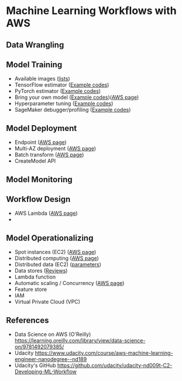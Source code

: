 # Machine Learning Workflows with AWS


## Data Wrangling

## Model Training

- Available images ([lists](https://github.com/aws/deep-learning-containers/blob/master/available_images.md))
- TensorFlow estimator ([Example codes](https://github.com/aws/amazon-sagemaker-examples/tree/main/frameworks/tensorflow))
- PyTorch estimator ([Example codes](https://github.com/aws/amazon-sagemaker-examples/tree/main/frameworks/pytorch))
- Bring your own model ([Example codes](https://github.com/aws/amazon-sagemaker-examples/tree/main/advanced_functionality))([AWS page](https://aws.amazon.com/blogs/machine-learning/bring-your-own-model-with-amazon-sagemaker-script-mode/))
- Hyperparameter tuning ([Example codes](https://github.com/aws/amazon-sagemaker-examples/tree/main/hyperparameter_tuning))
- SageMaker debugger/profiling ([Example codes](https://github.com/aws/amazon-sagemaker-examples/tree/main/sagemaker-debugger))

## Model Deployment

- Endpoint ([AWS page](https://docs.aws.amazon.com/sagemaker/latest/dg/deploy-model.html))
- Multi-AZ deployment ([AWS page](https://aws.amazon.com/blogs/database/amazon-rds-under-the-hood-multi-az/))
- Batch transform ([AWS page](https://docs.aws.amazon.com/sagemaker/latest/dg/batch-transform.html))
- CreateModel API

## Model Monitoring

## Workflow Design

- AWS Lambda ([AWS page](https://docs.aws.amazon.com/lambda/latest/dg/welcome.html))
- 

## Model Operationalizing

- Spot instances (EC2) ([AWS page](https://docs.aws.amazon.com/AWSEC2/latest/UserGuide/using-spot-instances.html))
- Distributed computing ([AWS page](https://docs.aws.amazon.com/sagemaker/latest/dg/distributed-training.html))
- Distributed data (EC2) ([parameters](https://docs.aws.amazon.com/cdk/api/v1/python/aws_cdk.aws_stepfunctions_tasks/S3DataDistributionType.html))
- Data stores ([Reviews](https://www.missioncloud.com/blog/resource-amazon-ebs-vs-efs-vs-s3-picking-the-best-aws-storage-option-for-your-business))
- Lambda function
- Automatic scaling / Concurrency ([AWS page](https://docs.aws.amazon.com/lambda/latest/operatorguide/scaling-concurrency.html))
- Feature store
- IAM
- Virtual Private Cloud (VPC)

## References

- Data Science on AWS (O'Reilly) https://learning.oreilly.com/library/view/data-science-on/9781492079385/
- Udacity https://www.udacity.com/course/aws-machine-learning-engineer-nanodegree--nd189
- Udacity's GitHub https://github.com/udacity/udacity-nd009t-C2-Developing-ML-Workflow
